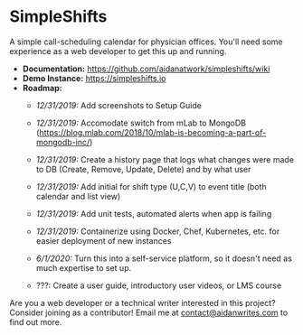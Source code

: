 # SimpleShifts
A simple call-scheduling calendar for physician offices. You'll need some experience as a web developer to get this up and running.

- **Documentation:** https://github.com/aidanatwork/simpleshifts/wiki
- **Demo Instance:** https://simpleshifts.io
- **Roadmap:** 
    - *12/31/2019:* Add screenshots to Setup Guide
    - *12/31/2019:* Accomodate switch from mLab to MongoDB (https://blog.mlab.com/2018/10/mlab-is-becoming-a-part-of-mongodb-inc/)
    - *12/31/2019:* Create a history page that logs what changes were made to DB (Create, Remove, Update, Delete) and by what user
    - *12/31/2019:* Add initial for shift type (U,C,V) to event title (both calendar and list view)
    - *12/31/2019:* Add unit tests, automated alerts when app is failing
    - *12/31/2019:* Containerize using Docker, Chef, Kubernetes, etc. for easier deployment of new instances
    - *6/1/2020:* Turn this into a self-service platform, so it doesn't need as much expertise to set up.

    - ???: Create a user guide, introductory user videos, or LMS course
    
Are you a web developer or a technical writer interested in this project? Consider joining as a contributor! 
Email me at contact@aidanwrites.com to find out more.
